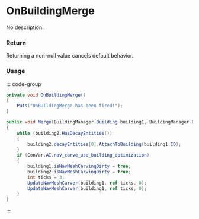 <Badge type="danger" text="Carbon Compatible"/><Badge type="warning" text="Oxide Compatible"/>
# OnBuildingMerge
No description.
### Return
Returning a non-null value cancels default behavior.

### Usage
::: code-group
```csharp [Example]
private void OnBuildingMerge()
{
	Puts("OnBuildingMerge has been fired!");
}
```
```csharp [Source — Assembly-CSharp @ ServerBuildingManager]
public void Merge(BuildingManager.Building building1, BuildingManager.Building building2)
{
	while (building2.HasDecayEntities())
	{
		building2.decayEntities[0].AttachToBuilding(building1.ID);
	}
	if (ConVar.AI.nav_carve_use_building_optimization)
	{
		building1.isNavMeshCarvingDirty = true;
		building2.isNavMeshCarvingDirty = true;
		int ticks = 3;
		UpdateNavMeshCarver(building1, ref ticks, 0);
		UpdateNavMeshCarver(building1, ref ticks, 0);
	}
}

```
:::
